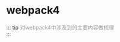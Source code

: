 # webpack4
::: tip  <span style="color:#999;font-weight: initial;">对webpack4中涉及到的主要内容做梳理</span>
 &ensp;                     				  
:::